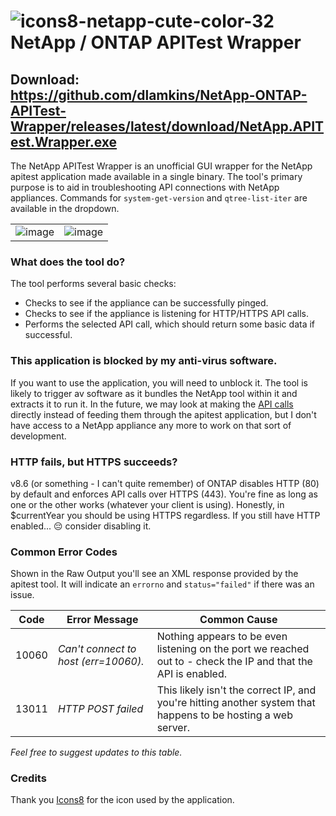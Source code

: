# ![icons8-netapp-cute-color-32](https://github.com/dlamkins/NetApp-ONTAP-APITest-Wrapper/assets/1950594/f1a896a2-7b50-463d-8da4-85d1004b1e2f) NetApp / ONTAP APITest Wrapper

## Download: https://github.com/dlamkins/NetApp-ONTAP-APITest-Wrapper/releases/latest/download/NetApp.APITest.Wrapper.exe

The NetApp APITest Wrapper is an unofficial GUI wrapper for the NetApp apitest application made available in a single binary.  The tool's primary purpose is to aid in troubleshooting API connections with NetApp appliances.  Commands for `system-get-version` and `qtree-list-iter` are available in the dropdown.

| | |
|-|-|
|![image](https://github.com/dlamkins/NetApp-ONTAP-APITest-Wrapper/assets/1950594/0f5b49e4-b3e8-4459-9703-e6ee138a1eff)|![image](https://github.com/dlamkins/NetApp-ONTAP-APITest-Wrapper/assets/1950594/c6eb84e9-1766-4766-b548-f28fc16baac8)|

### What does the tool do?

The tool performs several basic checks:
- Checks to see if the appliance can be successfully pinged.
- Checks to see if the appliance is listening for HTTP/HTTPS API calls.
- Performs the selected API call, which should return some basic data if successful.

### This application is blocked by my anti-virus software.

If you want to use the application, you will need to unblock it.  The tool is likely to trigger av software as it bundles the NetApp tool within it and extracts it to run it.  In the future, we may look at making the [API calls](https://library.netapp.com/ecmdocs/ECMLP2856304/html/index.html) directly instead of feeding them through the apitest application, but I don't have access to a NetApp appliance any more to work on that sort of development.

### HTTP fails, but HTTPS succeeds?

v8.6 (or something - I can't quite remember) of ONTAP disables HTTP (80) by default and enforces API calls over HTTPS (443).  You're fine as long as one or the other works (whatever your client is using).  Honestly, in $currentYear you should be using HTTPS regardless.  If you still have HTTP enabled... 😔 consider disabling it.

### Common Error Codes

Shown in the Raw Output you'll see an XML response provided by the apitest tool.  It will indicate an `errorno` and `status="failed"` if there was an issue.

|Code|Error Message|Common Cause|
|-|-|-|
|10060|_Can't connect to host (err=10060)._|Nothing appears to be even listening on the port we reached out to - check the IP and that the API is enabled.|
|13011|_HTTP POST failed_|This likely isn't the correct IP, and you're hitting another system that happens to be hosting a web server.|

_Feel free to suggest updates to this table._

### Credits

Thank you [Icons8](https://icons8.com/) for the icon used by the application.
